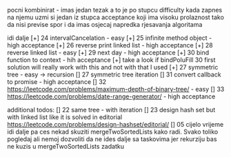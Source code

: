 pocni kombinirat - imas jedan tezak a to je po stupcu difficulty
kada zapnes na njemu uzmi si jedan iz stupca acceptance koji ima
visoku prolaznost tako da nisi previse spor i da imas osjecaj napredka
rjesavanja algoritama

idi dalje
[+] 24 intervalCancelation - easy
[+] 25 infinite method object - high acceptance
[+] 26 reverse print linked list - high acceptance
[+] 28 reverse linked list - easy
[+] 29 next day - high acceptance
[+] 30 bind function to context - hih acceptance
[+] take a look if bindPoluFill 30 first solution will really work with this and not with that I used
[+] 27 symmetric tree - easy -> recursion
[] 27 symmetric tree iteration
[] 31 convert callback to promise - high acceptance
[] 32 https://leetcode.com/problems/maximum-depth-of-binary-tree/ - easy
[] 33 https://leetcode.com/problems/date-range-generator/ - high acceptance

additional todos:
[] 22 same tree - with iteration
[] 23 design hash set but with linked list like it is solved in editorial https://leetcode.com/problems/design-hashset/editorial/
[] 05 cijelo vrijeme idi dalje pa ces nekad skuziti mergeTwoSortedLists kako radi. Svako toliko pogledaj ali nemoj
dozvoliti da ne ides dalje sa taskovima jer rekurziju bas ne kuzis u mergeTwoSortedLists zadatku
